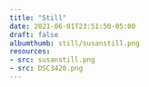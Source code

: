 ```yaml
---
title: "Still"
date: 2021-06-01T23:51:50-05:00
draft: false
albumthumb: still/susanstill.png
resources:
- src: susanstill.png
- src: DSC3420.png
---
```


